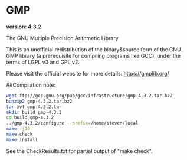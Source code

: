 # GMP
**version: 4.3.2**

The GNU Multiple Precision Arithmetic Library

This is an unofficial redistribution of the binary&source form of the GNU GMP library (a prerequisite for compiling programs like GCC), under the terms of LGPL v3 and GPL v2.

Please visit the official website for more details: https://gmplib.org/

##Compilation note:

```bash
wget ftp://gcc.gnu.org/pub/gcc/infrastructure/gmp-4.3.2.tar.bz2
bunzip2 gmp-4.3.2.tar.bz2
tar xvf gmp-4.3.2.tar
mkdir build_gmp-4.3.2
cd build_gmp-4.3.2
../gmp-4.3.2/configure --prefix=/home/steven/local
make -j10
make check
make install
```


See the CheckResults.txt for partial output of "make check".
